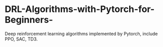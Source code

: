# DRL-Algorithms-with-Pytorch-for-Beginners-
Deep reinforcement learning algorithms implemented by Pytorch, include PPO, SAC, TD3.
